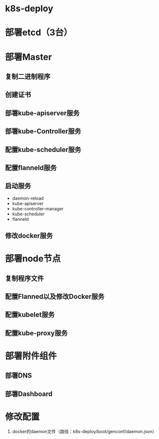 # k8s-deploy

# 部署etcd（3台）

# 部署Master
  ## 复制二进制程序
  ## 创建证书
  ## 部署kube-apiserver服务
  ## 部署kube-Controller服务
  ## 配置kube-scheduler服务
  ## 配置flanneld服务
  ## 启动服务
  - daemon-reload 
  - kube-apiserver 
  - kube-controller-manager 
  - kube-scheduler 
  - flanneld
  ## 修改docker服务

# 部署node节点
  ## 复制程序文件
  ## 配置Flanned以及修改Docker服务
  ## 配置kubelet服务
  ## 配置kube-proxy服务

# 部署附件组件
  ## 部署DNS
  ## 部署Dashboard



# 修改配置
  1. docker的daemon文件（路径：k8s-deploy/boot/genconf/daemon.json）

